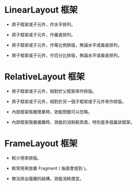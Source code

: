 # LinearLayout 框架

* 將子框架或子元件，作水平排列。

* 將子框架或子元件，作垂直排列。

* 將子框架或子元件，作等比例排版，無論水平或垂直排列。

* 將子框架或子元件，作百分比排版，無論水平或垂直排列。

# RelativeLayout 框架

* 將子框架或子元件，相對於父框架來作排版。

* 將子框架或子元件，相對於另一個子框架或子元件來作排版。

* 內部框架階層簡單時，效能問題可以忽略。

* 內部框架階層複雜時，效能的消耗較昂貴，特別是多個巢狀框架。

# FrameLayout 框架

* 較少用來排版。

* 較常用來放置 Fragment ( 後面會提到 )。

* 無法排出複雜的結構，效能消耗便宜。


